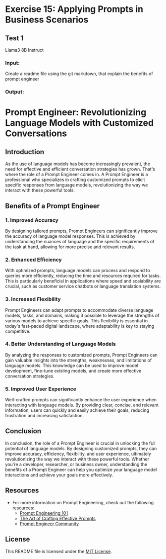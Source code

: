 # Exercise 15: Applying Prompts in Business Scenarios

## Test 1 
Llama3 8B Instruct

### Input: 
Create a readme file using the git markdown, that explain the benefits of prompt engineer

### Output:
# Prompt Engineer: Revolutionizing Language Models with Customized Conversations

**Introduction**
---------------

As the use of language models has become increasingly prevalent, the need for effective and efficient conversation strategies has grown. That's where the role of a Prompt Engineer comes in. A Prompt Engineer is a professional who specializes in crafting customized prompts to elicit specific responses from language models, revolutionizing the way we interact with these powerful tools.

**Benefits of a Prompt Engineer**
-------------------------------

### 1. Improved Accuracy

By designing tailored prompts, Prompt Engineers can significantly improve the accuracy of language model responses. This is achieved by understanding the nuances of language and the specific requirements of the task at hand, allowing for more precise and relevant results.

### 2. Enhanced Efficiency

With optimized prompts, language models can process and respond to queries more efficiently, reducing the time and resources required for tasks. This is particularly beneficial in applications where speed and scalability are crucial, such as customer service chatbots or language translation systems.

### 3. Increased Flexibility

Prompt Engineers can adapt prompts to accommodate diverse language models, tasks, and domains, making it possible to leverage the strengths of various models to achieve specific goals. This flexibility is essential in today's fast-paced digital landscape, where adaptability is key to staying competitive.

### 4. Better Understanding of Language Models

By analyzing the responses to customized prompts, Prompt Engineers can gain valuable insights into the strengths, weaknesses, and limitations of language models. This knowledge can be used to improve model development, fine-tune existing models, and create more effective conversation strategies.

### 5. Improved User Experience

Well-crafted prompts can significantly enhance the user experience when interacting with language models. By providing clear, concise, and relevant information, users can quickly and easily achieve their goals, reducing frustration and increasing satisfaction.

**Conclusion**
--------------

In conclusion, the role of a Prompt Engineer is crucial in unlocking the full potential of language models. By designing customized prompts, they can improve accuracy, efficiency, flexibility, and user experience, ultimately revolutionizing the way we interact with these powerful tools. Whether you're a developer, researcher, or business owner, understanding the benefits of a Prompt Engineer can help you optimize your language model interactions and achieve your goals more effectively.

**Resources**
-------------

* For more information on Prompt Engineering, check out the following resources:
	+ [Prompt Engineering 101](https://www.example.com/prompt-engineering-101)
	+ [The Art of Crafting Effective Prompts](https://www.example.com/the-art-of-crafting-effective-prompts)
	+ [Prompt Engineer Community](https://www.example.com/prompt-engineer-community)

**License**
---------

This README file is licensed under the [MIT License](https://opensource.org/licenses/MIT).